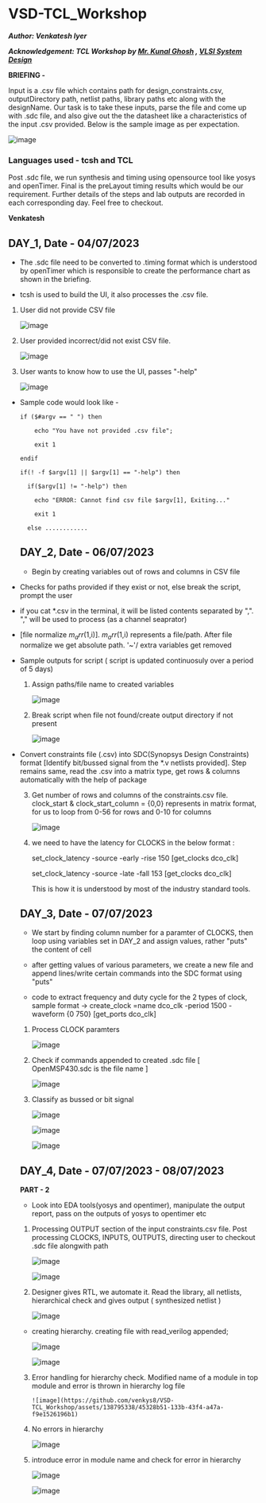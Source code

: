 # VSD-TCL_Workshop
***Author: Venkatesh Iyer***

***Acknowledgement: TCL Workshop by [Mr. Kunal Ghosh](https://github.com/kunalg123) , [VLSI System Design](https://www.vlsisystemdesign.com/)***

**BRIEFING -**

Input is a .csv file which contains path for design_constraints.csv, outputDirectory path, netlist paths, library paths etc along with the designName. 
Our task is to take these inputs, parse the file and come up with .sdc file, and also give out the the datasheet like a characteristics of the input .csv provided. 
Below is the sample image as per expectation. 

![image](https://github.com/venkys8/VSD-TCL_Workshop/assets/138795338/52ecd2aa-0340-4405-9bd6-cfe234da8896)


### **Languages used - tcsh and TCL**

Post .sdc file, we run synthesis and timing using opensource tool like yosys and openTimer. Final is the preLayout timing results which would be our requirement. 
Further details of the steps and lab outputs are recorded in each corresponding day. Feel free to checkout.

**Venkatesh**

## **DAY_1, Date - 04/07/2023**
* The .sdc file need to be converted to .timing format which is understood by openTimer which is responsible to create the performance chart as shown in the briefing.

* tcsh is used to build the UI, it also processes the .csv file.

1. User did not provide CSV file

   ![image](https://github.com/venkys8/VSD-TCL_Workshop/assets/138795338/b717f60c-81ca-4b4f-a942-9c92a74aa9c1)


2. User provided incorrect/did not exist CSV file.

    ![image](https://github.com/venkys8/VSD-TCL_Workshop/assets/138795338/15139899-3bad-4e94-a49b-c6613c694e01)


3. User wants to know how to use the UI, passes "-help"

    ![image](https://github.com/venkys8/VSD-TCL_Workshop/assets/138795338/2cc86f92-697c-4afd-bd8a-e55148431cb2)

   
* Sample code would look like -
  ```
  if ($#argv == " ") then

	  echo "You have not provided .csv file";
    
	  exit 1
   
  endif
  ```
  ```
  if(! -f $argv[1] || $argv[1] == "-help") then

    if($argv[1] != "-help") then
 
	  echo "ERROR: Cannot find csv file $argv[1], Exiting..."
  
	  exit 1
  
	else ............
  ```

  ## **DAY_2, Date - 06/07/2023**

  - Begin by creating variables out of rows and columns in CSV file

- Checks for paths provided if they exist or not, else break the script, prompt the user 

- if you cat *.csv in the terminal, it will be listed contents separated by ",". "," will be used to process (as a channel seaprator)

- [file normalize $m_arr(1,$i)]. $m_arr(1,$i) represents a file/path. After file normalize we get absolute path. '~'/ extra variables get removed

* Sample outputs for script ( script is updated continuosuly over a period of 5 days)
    1. Assign paths/file name to created variables

        ![image](https://github.com/venkys8/VSD-TCL_Workshop/assets/138795338/03d1c179-8083-400f-9379-611e548c7747)

    2. Break script when file not found/create output directory if not present
 
         ![image](https://github.com/venkys8/VSD-TCL_Workshop/assets/138795338/a5cbd7c4-c19f-4a65-9c3c-0ef28bc729e6)

* Convert constraints file (.csv) into SDC(Synopsys Design Constraints) format [Identify bit/bussed signal from the *.v netlists provided]. Step remains same, read the .csv into a matrix type, get rows & columns automatically with the help of package

    3.  Get number of rows and columns of the constraints.csv file. clock_start & clock_start_column = {0,0} represents in matrix format,
        for us to loop from 0-56 for rows and 0-10 for columns

          ![image](https://github.com/venkys8/VSD-TCL_Workshop/assets/138795338/518bc847-22a8-45d5-a0d1-832b14d0bb9c)

    4. we need to have the latency for CLOCKS in the below format :
       
       set_clock_latency -source -early -rise 150 [get_clocks dco_clk]
       
       set_clock_latency -source -late -fall 153 [get_clocks dco_clk]
       
       This is how it is understood by most of the industry standard tools.

  ## **DAY_3, Date - 07/07/2023**

  - We start by finding column number for a paramter of CLOCKS, then loop using variables set in DAY_2 and assign values, rather "puts" the content of cell

  - after getting values of various parameters, we create a new file and append lines/write certain commands into the SDC format using "puts"

  - code to extract frequency and duty cycle for the 2 types of clock, sample format -> create_clock =name dco_clk -period 1500 -waveform {0 750} [get_ports dco_clk]


  1. Process CLOCK paramters
   
       ![image](https://github.com/venkys8/VSD-TCL_Workshop/assets/138795338/8e5ac623-de3e-4077-8f54-0cf980215f1b)

  2. Check if commands appended to created .sdc file [ OpenMSP430.sdc is the file name ]

       ![image](https://github.com/venkys8/VSD-TCL_Workshop/assets/138795338/dda9fa5a-c85c-4513-943c-605b0f2af429)

  3. Classify as bussed or bit signal

       ![image](https://github.com/venkys8/VSD-TCL_Workshop/assets/138795338/c988e403-b126-46aa-aba1-6fe9cc612bf9)

       ![image](https://github.com/venkys8/VSD-TCL_Workshop/assets/138795338/4e7c9c2c-8f3d-4a8d-8b60-4e52720a85bc)

       ![image](https://github.com/venkys8/VSD-TCL_Workshop/assets/138795338/aa3edba2-22f4-425f-8f07-760c2f73f8ef)

  ## **DAY_4, Date - 07/07/2023 - 08/07/2023**

    **PART - 2**
  
  - Look into EDA tools(yosys and opentimer), manipulate the output report, pass on the outputs of yosys to opentimer etc

  1.  Processing OUTPUT section of the input constraints.csv file. Post processing CLOCKS, INPUTS, OUTPUTS, directing user to checkout .sdc file alongwith path

 
        ![image](https://github.com/venkys8/VSD-TCL_Workshop/assets/138795338/69bd8bd3-f266-4a24-82e2-8df995d63ebf)


        ![image](https://github.com/venkys8/VSD-TCL_Workshop/assets/138795338/70c97610-e7bd-46d4-8ca7-abaf896af194)



  2. Designer gives RTL, we automate it. Read the library, all netlists, hierarchical check and gives output ( synthesized netlist )

        ![image](https://github.com/venkys8/VSD-TCL_Workshop/assets/138795338/b5b3405f-a273-4564-b4ab-f6a345475304)


    - creating hierarchy. creating file with read_verilog appended;

         ![image](https://github.com/venkys8/VSD-TCL_Workshop/assets/138795338/18cf62da-90e9-40a3-bfab-f9113a3cb18f)

         ![image](https://github.com/venkys8/VSD-TCL_Workshop/assets/138795338/96fa2b27-fd78-4b88-893c-c34a4246cae7)

  3. Error handling for hierarchy check. Modified name of a module in top module and error is thrown in hierarchy log file

     	 ![image](https://github.com/venkys8/VSD-TCL_Workshop/assets/138795338/45328b51-133b-43f4-a47a-f9e1526196b1)


  4.  No errors in hierarchy

        ![image](https://github.com/venkys8/VSD-TCL_Workshop/assets/138795338/b4f4b78e-cd0f-4ecb-9fd1-6729b434b5ce)


  5. introduce error in module name and check for error in hierarchy

        ![image](https://github.com/venkys8/VSD-TCL_Workshop/assets/138795338/e18c1532-2b38-4b88-a9b5-ecee3aa509c5)

        ![image](https://github.com/venkys8/VSD-TCL_Workshop/assets/138795338/28cc3e50-56ba-444e-9651-c4045d6cbecd)



